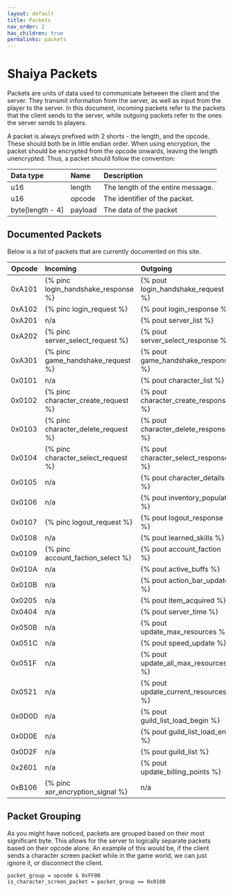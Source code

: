 ```yaml
---
layout: default
title: Packets
nav_order: 2
has_children: true
permalinks: packets
---
```


# Shaiya Packets

Packets are units of data used to communicate between the client and the server. They transmit information from the server, as well as input from the player to the server. In this document, incoming packets refer to the packets that the client sends to the server, while outgoing packets refer to the ones the server sends to players.

A packet is always prefixed with 2 shorts - the length, and the opcode. These should both be in little endian order. When using encryption, the packet should be encrypted from the opcode onwards, leaving the length unencrypted. Thus, a packet should follow the convention:

| Data type            | Name                 | Description                                        |
|:---------------------|:---------------------|:---------------------------------------------------|
| u16                  | length               | The length of the entire message.                  |
| u16                  | opcode               | The identifier of the packet.                      |
| byte[length - 4]     | payload              | The data of the packet                             |

## Documented Packets

Below is a list of packets that are currently documented on this site.

| Opcode    | Incoming                                      | Outgoing                                                                 |
------------|:----------------------------------------------|:-------------------------------------------------------------------------|
| 0xA101    | {% pinc login_handshake_response %}           | {% pout login_handshake_request %}                                       |
| 0xA102    | {% pinc login_request %}                      | {% pout login_response %}                                                |
| 0xA201    | n/a                                           | {% pout server_list %}                                                   |
| 0xA202    | {% pinc server_select_request %}              | {% pout server_select_response %}                                        |
| 0xA301    | {% pinc game_handshake_request %}             | {% pout game_handshake_response %}                                       |
| 0x0101    | n/a                                           | {% pout character_list %}                                                |
| 0x0102    | {% pinc character_create_request %}           | {% pout character_create_response %}                                     |
| 0x0103    | {% pinc character_delete_request %}           | {% pout character_delete_response %}                                     |
| 0x0104    | {% pinc character_select_request %}           | {% pout character_select_response %}                                     |
| 0x0105    | n/a                                           | {% pout character_details %}                                             |
| 0x0106    | n/a                                           | {% pout inventory_populate %}                                            |
| 0x0107    | {% pinc logout_request %}                     | {% pout logout_response %}                                               |
| 0x0108    | n/a                                           | {% pout learned_skills %}                                                |
| 0x0109    | {% pinc account_faction_select %}             | {% pout account_faction %}                                               |
| 0x010A    | n/a                                           | {% pout active_buffs %}                                                  |
| 0x010B    | n/a                                           | {% pout action_bar_update %}                                             |
| 0x0205    | n/a                                           | {% pout item_acquired %}                                                 |
| 0x0404    | n/a                                           | {% pout server_time %}                                                   |
| 0x050B    | n/a                                           | {% pout update_max_resources %}                                          |
| 0x051C    | n/a                                           | {% pout speed_update %}                                                  |
| 0x051F    | n/a                                           | {% pout update_all_max_resources %}                                      |
| 0x0521    | n/a                                           | {% pout update_current_resources %}                                      |
| 0x0D0D    | n/a                                           | {% pout guild_list_load_begin %}                                         |
| 0x0D0E    | n/a                                           | {% pout guild_list_load_end %}                                           |
| 0x0D2F    | n/a                                           | {% pout guild_list %}                                                    |
| 0x2601    | n/a                                           | {% pout update_billing_points %}                                         |
| 0xB106    | {% pinc xor_encryption_signal %}              | n/a                                                                      |

## Packet Grouping

As you might have noticed, packets are grouped based on their most significant byte. This allows for the server to logically separate packets based on their opcode alone. An example of this would be, if the client sends a character screen packet while in the game world, we can just ignore it, or disconnect the client.

```
packet_group = opcode & 0xFF00
is_character_screen_packet = packet_group == 0x0100
```